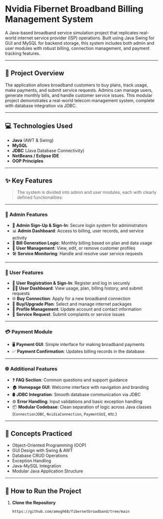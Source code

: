 # Nvidia Fibernet Broadband Billing Management System

A Java-based broadband service simulation project that replicates real-world internet service provider (ISP) operations. Built using Java Swing for GUI and MySQL for backend storage, this system includes both admin and user modules with robust billing, connection management, and payment tracking features.

---

## 📌 Project Overview

The application allows broadband customers to buy plans, track usage, make payments, and submit service requests. Admins can manage users, generate monthly bills, and handle customer service issues. This modular project demonstrates a real-world telecom management system, complete with database integration via JDBC.

---

## 💻 Technologies Used

- **Java** (AWT & Swing)
- **MySQL**
- **JDBC** (Java Database Connectivity)
- **NetBeans / Eclipse IDE**
- **OOP Principles**

---

## ✨ Key Features

> The system is divided into admin and user modules, each with clearly defined functionalities:

---

### 👤 Admin Features

- 🔐 **Admin Sign-Up & Sign-In**: Secure login system for administrators  
- 📊 **Admin Dashboard**: Access to billing, user records, and service activity  
- 🧾 **Bill Generation Logic**: Monthly billing based on plan and data usage  
- 👥 **User Management**: View, edit, or remove customer profiles  
- 🛠 **Service Monitoring**: Handle and resolve user service requests  

---

### 👥 User Features

- 📝 **User Registration & Sign-In**: Register and log in securely  
- 🧑‍💻 **User Dashboard**: View usage, plan, billing history, and submit requests  
- 🌐 **Buy Connection**: Apply for a new broadband connection  
- 💼 **Buy/Upgrade Plan**: Select and manage internet packages  
- 🧍 **Profile Management**: Update account and contact information  
- 🧾 **Service Request**: Submit complaints or service issues  

---

### 💳 Payment Module

- 🖥 **Payment GUI**: Simple interface for making broadband payments  
- ✅ **Payment Confirmation**: Updates billing records in the database  

---

### 🌐 Additional Features

- ❓ **FAQ Section**: Common questions and support guidance  
- 🏠 **Homepage GUI**: Welcome interface with navigation and branding  
- 🛢 **JDBC Integration**: Smooth database communication via JDBC  
- ⚙️ **Error Handling**: Input validations and basic exception handling  
- 📦 **Modular Codebase**: Clean separation of logic across Java classes (`ConnectionJDBC`, `NvidiaConnection`, `PaymentGUI`, etc.)

---

## 🧠 Concepts Practiced

- Object-Oriented Programming (OOP)
- GUI Design with Swing & AWT
- Database CRUD Operations
- Exception Handling
- Java-MySQL Integration
- Modular Java Application Structure

---

## 🚀 How to Run the Project

1. **Clone the Repository**
   ```bash
   https://github.com/amogh68/fibernetbroadband/tree/main
